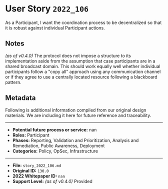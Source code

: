 
# User Story `2022_106` #

<!-- story-start -->As a Participant, I want the coordination process to be decentralized so that it is robust against individual Participant actions.<!-- story-end -->

## Notes ##

*(as of v0.4.0)*
The protocol does not impose a structure to its implementation aside from the assumption that case participants are in a shared broadcast domain. This should work equally well whether individual participants follow a "copy all" approach using any communication channel or if they agree to use a centrally located resource following a blackboard pattern.

## Metadata ##

Following is additional information compiled from our original design materials.
We are including it here for future reference and traceability.

---

- **Potential future process or service:** nan
- **Roles:** Participant
- **Phases:** Reporting, Validation and Prioritization, Analysis and Remediation, Public Awareness, Deployment
- **Categories:** Policy, OpSec, Infrastructure

---

- **File:** `story_2022_106.md`
- **Original ID:** `130.0`
- **2022 Whitepaper ID:** `nan`
- **Support Level:** *(as of v0.4.0)* Provided
